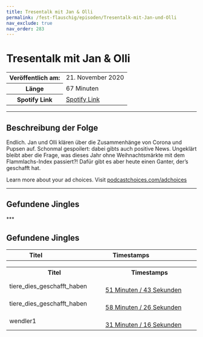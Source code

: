 ```yaml
---
title: Tresentalk mit Jan & Olli
permalink: /fest-flauschig/episoden/Tresentalk-mit-Jan-und-Olli
nav_exclude: true
nav_order: 283
---
```


# Tresentalk mit Jan & Olli
<table class="resp-table dcf-table dcf-table-responsive dcf-table-bordered dcf-table-striped dcf-w-100%">
                    <tbody>
                        <tr>
                            <th scope="row">Veröffentlich am:</th>
                            <td data-label="Veröffentlich am:">21. November 2020</td>
                        </tr>
                        <tr>
                            <th scope="row">Länge </th>
                            <td data-label="Länge ">67 Minuten</td>
                        </tr><tr>
                                <th scope="row">Spotify Link</th>
                                <td data-label="Spotify Link"><a href="https://open.spotify.com/episode/7uJwe3HJEUrD1TfpwQedFD">Spotify Link</a></td>
                            </tr></tbody>
                </table>

***

## Beschreibung der Folge

<div>
<p>Endlich. Jan und Olli klären über die Zusammenhänge von Corona und Pupsen auf. Schonmal gespoilert: dabei gibts auch positive News. Ungeklärt bleibt aber die Frage, was dieses Jahr ohne Weihnachtsmärkte mit dem Flammlachs-Index passiert?! Dafür gibt es aber heute einen Ganter, der’s geschafft hat.</p><p> </p><p>Learn more about your ad choices. Visit <a href="https://podcastchoices.com/adchoices">podcastchoices.com/adchoices</a></p>  
</div>

***

## Gefundene Jingles

<table style="display: table;">
                                    <tr>
                                        <th class="tableColumnTitle">Titel</th>
                                        <th class="tableColumnTimestamps">Timestamps</th>
                                    </tr>
                                    ***

## Gefundene Jingles

<table style="display: table;">
                                    <tr>
                                        <th class="tableColumnTitle">Titel</th>
                                        <th class="tableColumnTimestamps">Timestamps</th>
                                    </tr>
                                    <tr>
                                <td markdown="span"  class="tableColumnTitle">tiere_dies_geschafft_haben</td>
                                <td markdown="span" class="tableColumnTimestamps">
                                <br>
                                <a href="https://open.spotify.com/episode/7uJwe3HJEUrD1TfpwQedFD?t=3103">
                                51 Minuten / 43 Sekunden</a>
                                </td></tr><tr>
                                <td markdown="span"  class="tableColumnTitle">tiere_dies_geschafft_haben</td>
                                <td markdown="span" class="tableColumnTimestamps">
                                <br>
                                <a href="https://open.spotify.com/episode/7uJwe3HJEUrD1TfpwQedFD?t=3506">
                                58 Minuten / 26 Sekunden</a>
                                </td></tr><tr>
                                <td markdown="span"  class="tableColumnTitle">wendler1</td>
                                <td markdown="span" class="tableColumnTimestamps">
                                <br>
                                <a href="https://open.spotify.com/episode/7uJwe3HJEUrD1TfpwQedFD?t=1876">
                                31 Minuten / 16 Sekunden</a>
                                </td></tr></table>